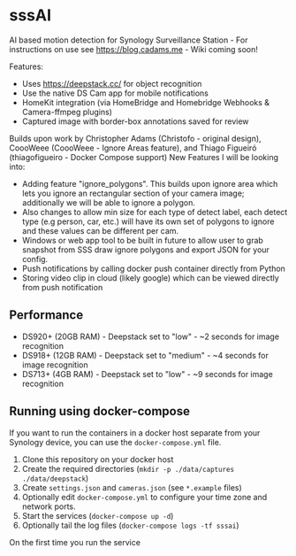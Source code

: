# sssAI
AI based motion detection for Synology Surveillance Station - For instructions on use see https://blog.cadams.me - Wiki coming soon!

Features:
* Uses https://deepstack.cc/ for object recognition
* Use the native DS Cam app for mobile notifications
* HomeKit integration (via HomeBridge and Homebridge Webhooks & Camera-ffmpeg plugins)
* Captured image with border-box annotations saved for review

Builds upon work by Christopher Adams (Christofo - original design), CoooWeee (CoooWeee - Ignore Areas feature), and Thiago Figueiró (thiagofigueiro - Docker Compose support)
New Features I will be looking into:
* Adding feature "ignore_polygons". This builds upon ignore area which lets you ignore an rectangular section of your camera image; additionally we will be able to ignore a polygon. 
* Also changes to allow min size for each type of detect label, each detect type (e.g person, car, etc.) will have its own set of polygons to ignore and these values can be different per cam.
* Windows or web app tool to be built in future to allow user to grab snapshot from SSS draw ignore polygons and export JSON for your config.
* Push notifications by calling docker push container directly from Python
* Storing video clip in cloud (likely google) which can be viewed directly from push notification

## Performance 
* DS920+ (20GB RAM) - Deepstack set to "low" - ~2 seconds for image recognition 
* DS918+ (12GB RAM) - Deepstack set to "medium" - ~4 seconds for image recognition
* DS713+ (4GB RAM) - Deepstack set to "low" - ~9 seconds for image recognition 


## Running using docker-compose

If you want to run the containers in a docker host separate from your Synology
device, you can use the `docker-compose.yml` file.

1. Clone this repository on your docker host
1. Create the required directories (`mkdir -p ./data/captures ./data/deepstack`)
1. Create `settings.json` and `cameras.json` (see `*.example` files)
1. Optionally edit `docker-compose.yml` to configure your time zone and network ports.
1. Start the services (`docker-compose up -d`)
1. Optionally tail the log files (`docker-compose logs -tf sssai`)

On the first time you run the service
